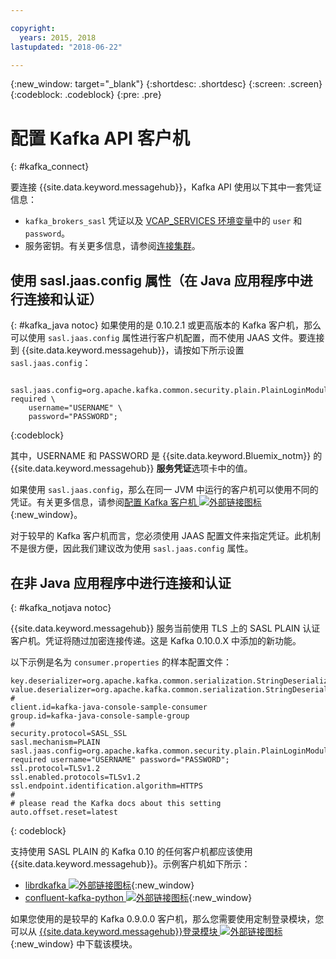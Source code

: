 ```yaml
---

copyright:
  years: 2015, 2018
lastupdated: "2018-06-22"

---
```


{:new_window: target="_blank"}
{:shortdesc: .shortdesc}
{:screen: .screen}
{:codeblock: .codeblock}
{:pre: .pre}

# 配置 Kafka API 客户机
{: #kafka_connect}


要连接 {{site.data.keyword.messagehub}}，Kafka API 使用以下其中一套凭证信息： 
*  <code>kafka_brokers_sasl</code> 凭证以及 [VCAP_SERVICES 环境变量](/docs/services/EventStreams/eventstreams127.html#vcap)中的 <code>user</code> 和 <code>password</code>。
* 服务密钥。有关更多信息，请参阅[连接集群](/docs/services/EventStreams/eventstreams127.html#enterprise_connect)。


<!--17/10/17 - Karen: following info duplicated at messagehub104 -->
## 使用 sasl.jaas.config 属性（在 Java 应用程序中进行连接和认证）
{: #kafka_java notoc}
如果使用的是 0.10.2.1 或更高版本的 Kafka 客户机，那么可以使用 <code>sasl.jaas.config</code> 属性进行客户机配置，而不使用 JAAS 文件。要连接到 {{site.data.keyword.messagehub}}，请按如下所示设置 <code>sasl.jaas.config</code>：
<pre>
<code>    sasl.jaas.config=org.apache.kafka.common.security.plain.PlainLoginModule required \
    username="USERNAME" \
    password="PASSWORD";</code>
</pre>
{:codeblock}

其中，USERNAME 和 PASSWORD 是 {{site.data.keyword.Bluemix_notm}} 的 {{site.data.keyword.messagehub}} **服务凭证**选项卡中的值。

如果使用 <code>sasl.jaas.config</code>，那么在同一 JVM 中运行的客户机可以使用不同的凭证。有关更多信息，请参阅[配置 Kafka 客户机 ![外部链接图标](../../icons/launch-glyph.svg "外部链接图标")](http://kafka.apache.org/documentation/#security_sasl_plain_clientconfig){:new_window}。

对于较早的 Kafka 客户机而言，您必须使用 JAAS 配置文件来指定凭证。此机制不是很方便，因此我们建议改为使用 <code>sasl.jaas.config</code> 属性。
## 在非 Java 应用程序中进行连接和认证
{: #kafka_notjava notoc}

{{site.data.keyword.messagehub}} 服务当前使用 TLS 上的 SASL PLAIN 认证客户机。凭证将随过加密连接传递。这是 Kafka 0.10.0.X 中添加的新功能。 

以下示例是名为 <code>consumer.properties</code> 的样本配置文件：

```
key.deserializer=org.apache.kafka.common.serialization.StringDeserializer
value.deserializer=org.apache.kafka.common.serialization.StringDeserializer
#
client.id=kafka-java-console-sample-consumer
group.id=kafka-java-console-sample-group
#
security.protocol=SASL_SSL
sasl.mechanism=PLAIN
sasl.jaas.config=org.apache.kafka.common.security.plain.PlainLoginModule required username="USERNAME" password="PASSWORD";
ssl.protocol=TLSv1.2
ssl.enabled.protocols=TLSv1.2
ssl.endpoint.identification.algorithm=HTTPS
#
# please read the Kafka docs about this setting
auto.offset.reset=latest
```
{: codeblock}

支持使用 SASL PLAIN 的 Kafka 0.10 的任何客户机都应该使用 {{site.data.keyword.messagehub}}。示例客户机如下所示：



* [librdkafka ![外部链接图标](../../icons/launch-glyph.svg "外部链接图标")](https://github.com/edenhill/librdkafka/){:new_window} 
* [confluent-kafka-python ![外部链接图标](../../icons/launch-glyph.svg "外部链接图标")](https://github.com/confluentinc/confluent-kafka-python){:new_window} 

如果您使用的是较早的 Kafka 0.9.0.0 客户机，那么您需要使用定制登录模块，您可以从 [{{site.data.keyword.messagehub}}登录模块 ![外部链接图标](../../icons/launch-glyph.svg "外部链接图标")](https://github.com/ibm-messaging/event-streams-samples/tree/master/kafka-0.9/message-hub-login-library/messagehub.login-1.0.0.jar){:new_window} 中下载该模块。 

